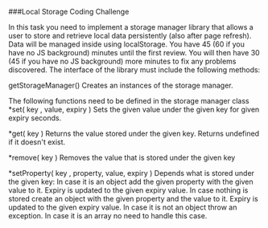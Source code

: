 ###Local Storage Coding Challenge

In this task you need to implement a storage manager library that allows a user to store and retrieve local data persistently (also after page refresh). Data will be managed inside using localStorage. You have 45 (60 if you have no JS background) minutes until the first review. You will then have 30 (45 if you have no JS background) more minutes to fix any problems discovered. The interface of the library must include the following methods:

getStorageManager()
Creates an instances of the storage manager.

The following functions need to be defined in the storage manager class
*set( key , value, expiry )
Sets the given value under the given key for given expiry seconds.

*get( key )
Returns the value stored under the given key. Returns undefined if it doesn't exist.

*remove( key )
Removes the value that is stored under the given key

*setProperty( key , property, value, expiry )
Depends what is stored under the given key:
In case it is an object add the given property with the given value to it. Expiry is updated to the given expiry value.
In case nothing is stored create an object with the given property and the value to it. Expiry is updated to the given expiry value.
In case it is not an object throw an exception.
In case it is an array no need to handle this case.
